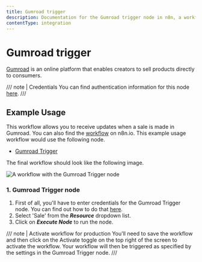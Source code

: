 ```yaml
---
title: Gumroad trigger
description: Documentation for the Gumroad trigger node in n8n, a workflow automation platform. Includes details of operations and configuration, and links to examples and credentials information.
contentType: integration
---
```


# Gumroad trigger

[Gumroad](https://gumroad.com) is an online platform that enables creators to sell products directly to consumers.

/// note | Credentials
You can find authentication information for this node [here](/integrations/builtin/credentials/gumroad/).
///

## Example Usage

This workflow allows you to receive updates when a sale is made in Gumroad. You can also find the [workflow](https://n8n.io/workflows/650) on n8n.io. This example usage workflow would use the following node.

- [Gumroad Trigger]()

The final workflow should look like the following image.

![A workflow with the Gumroad Trigger node](/_images/integrations/builtin/trigger-nodes/gumroadtrigger/workflow.png)

### 1. Gumroad Trigger node

1. First of all, you'll have to enter credentials for the Gumroad Trigger node. You can find out how to do that [here](/integrations/builtin/credentials/gumroad/).
2. Select 'Sale' from the ***Resource*** dropdown list.
3. Click on ***Execute Node*** to run the node.

/// note | Activate workflow for production
You'll need to save the workflow and then click on the Activate toggle on the top right of the screen to activate the workflow. Your workflow will then be triggered as specified by the settings in the Gumroad Trigger node.
///

